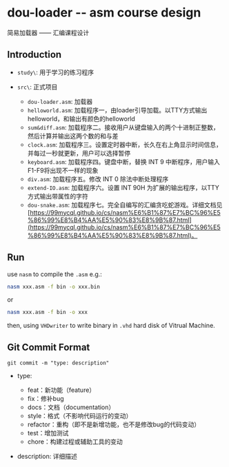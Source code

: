 # dou-loader -- asm course design

简易加载器 —— 汇编课程设计

## Introduction

- `study\`: 用于学习的练习程序

- `src\`: 正式项目

    - `dou-loader.asm`: 加载器
    - `helloworld.asm`: 加载程序一，由loader引导加载。以TTY方式输出helloworld，和输出有颜色的helloworld
    - `sum&diff.asm`: 加载程序二。接收用户从键盘输入的两个十进制正整数，然后计算并输出这两个数的和与差
    - `clock.asm`: 加载程序三。设置定时器中断，长久在右上角显示时间信息，并每过一秒就更新，用户可以选择暂停
    - `keyboard.asm`: 加载程序四。键盘中断，替换 INT 9 中断程序，用户输入F1-F9将出现不一样的现象
    - `div.asm`: 加载程序五。修改 INT 0 除法中断处理程序
    - `extend-IO.asm`: 加载程序六。设置 INT 90H 为扩展的输出程序，以TTY方式输出带属性的字符
    - `dou-snake.asm`: 加载程序七。完全自编写的汇编贪吃蛇游戏。详细文档见[https://99mycql.github.io/cs/nasm%E6%B1%87%E7%BC%96%E5%86%99%E8%B4%AA%E5%90%83%E8%9B%87.html](https://99mycql.github.io/cs/nasm%E6%B1%87%E7%BC%96%E5%86%99%E8%B4%AA%E5%90%83%E8%9B%87.html)。

## Run

use `nasm` to compile the `.asm` e.g.:

```bash
nasm xxx.asm -f bin -o xxx.bin
```

or

```bash
nasm xxx.asm -f bin -o xxx
```

then, using `VHDwriter` to write binary in `.vhd` hard disk of Vitrual Machine.

## Git Commit Format

```git
git commit -m "type: description"
```

- type:
    - feat：新功能（feature）
    - fix：修补bug
    - docs：文档（documentation）
    - style：格式（不影响代码运行的变动）
    - refactor：重构（即不是新增功能，也不是修改bug的代码变动）
    - test：增加测试
    - chore：构建过程或辅助工具的变动

- description: 详细描述
